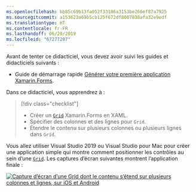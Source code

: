 ```yaml
---
ms.openlocfilehash: bb85c69b13fa052f33186a3153be266ef87a7925
ms.sourcegitcommit: a153623a69b5cb125f672df8007838afa32e9edf
ms.translationtype: HT
ms.contentlocale: fr-FR
ms.lasthandoff: 06/20/2019
ms.locfileid: "67277207"
---
```

Avant de tenter ce didacticiel, vous devez avoir suivi les guides et didacticiels suivants :

- Guide de démarrage rapide [Générer votre première application Xamarin.Forms](~/get-started/first-app/index.md).

Dans ce didacticiel, vous apprendrez à :

> [!div class="checklist"]
> - Créer un [`Grid`](xref:Xamarin.Forms.Grid) Xamarin.Forms en XAML.
> - Spécifier des colonnes et des lignes pour `Grid`.
> - Étendre le contenu sur plusieurs colonnes ou plusieurs lignes dans `Grid`.

Vous allez utiliser Visual Studio 2019 ou Visual Studio pour Mac pour créer une application simple qui montre comment positionner les contrôles au sein d’une [`Grid`](xref:Xamarin.Forms.Grid). Les captures d’écran suivantes montrent l’application finale :

[![Capture d’écran d’une Grid dont le contenu s’étend sur plusieurs colonnes et lignes, sur iOS et Android](../images/span-columns-rows.png "Grid avec du contenu sur plusieurs colonnes et lignes")](../images/span-columns-rows-large.png#lightbox "Grid avec du contenu sur plusieurs colonnes et lignes")
